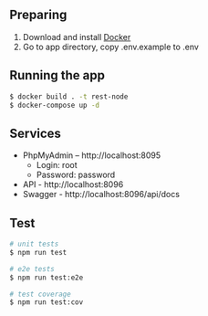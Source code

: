 ## Preparing

1. Download and install [Docker](https://www.docker.com/)
2. Go to app directory, copy .env.example to .env

## Running the app

```bash
$ docker build . -t rest-node
$ docker-compose up -d
```

## Services

* PhpMyAdmin – http://localhost:8095
  * Login: root
  * Password: password
* API - http://localhost:8096
* Swagger - http://localhost:8096/api/docs

## Test

```bash
# unit tests
$ npm run test

# e2e tests
$ npm run test:e2e

# test coverage
$ npm run test:cov
```
